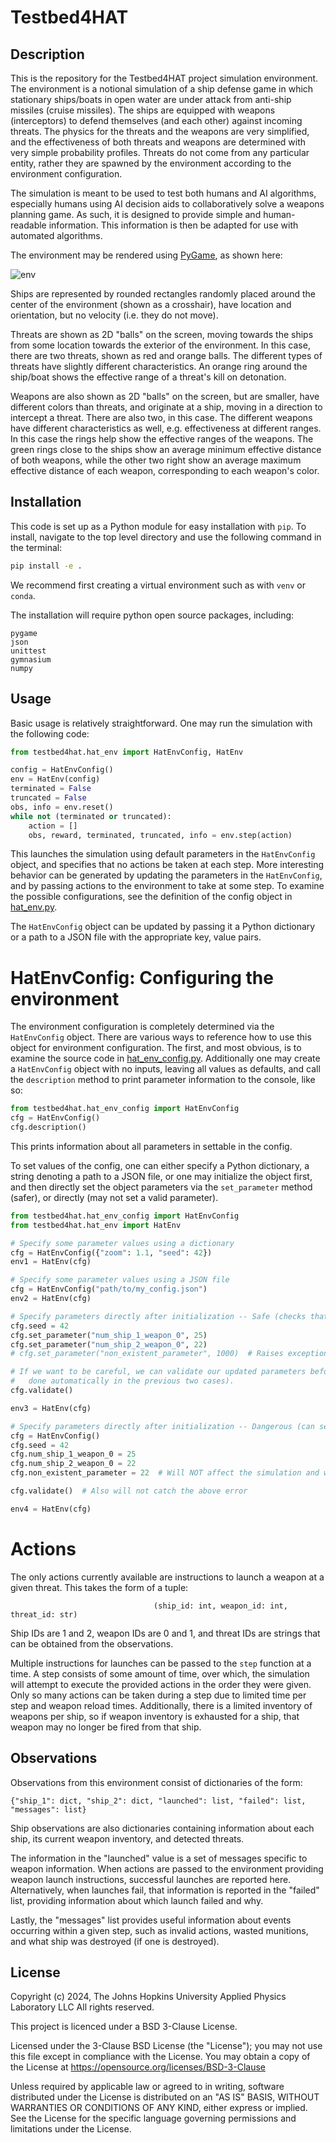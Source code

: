 # Testbed4HAT

## Description
This is the repository for the Testbed4HAT project simulation environment. The environment is a notional 
simulation of a ship defense game in which stationary 
ships/boats in open water are under attack from anti-ship missiles (cruise missiles). The ships are equipped with weapons 
(interceptors) 
to defend themselves (and each other) against incoming threats. The physics for the threats and the weapons are very 
simplified, and the effectiveness of both threats and weapons are determined with very simple probability profiles. 
Threats do not come 
from any particular entity, rather they are spawned by the environment according to the environment configuration.

The simulation is meant to be used to test both humans and AI algorithms, especially humans using AI decision aids to 
collaboratively solve a weapons planning game. As such, it is designed to provide simple and human-readable 
information. This information is then be adapted for use with automated algorithms. 

The environment may be rendered using [PyGame](https://www.pygame.org/news), as shown here:

![env](env_example.png)

Ships are represented by rounded rectangles randomly placed around the center of the environment (shown as a crosshair),
have location and orientation, but no velocity (i.e. they do not move). 

Threats are shown as 2D "balls" on the screen, moving towards the ships from some location towards the exterior of
the environment. In this case, there are two threats, shown as red and orange balls. The different types of threats 
have slightly different characteristics. An orange ring around the ship/boat shows the effective range of a threat's
kill on detonation. 

Weapons are also shown as 2D "balls" on the screen, but are smaller, have different colors than threats, and originate
at a ship, moving in a direction to intercept a threat. There are also two, in this case. The different weapons have 
different characteristics as well, e.g. effectiveness at different ranges. In this case the rings help show the 
effective ranges of the weapons. The green rings close to the ships show an average minimum effective distance of both
weapons, while the other two right show an average maximum effective distance of each weapon, corresponding to each
weapon's color. 

## Installation
This code is set up as a Python module for easy installation with `pip`. To install, navigate to the top level directory
and use the following command in the terminal:

```bash
pip install -e .
```

We recommend first creating a virtual environment such as with `venv` or `conda`. 

The installation will require python open source packages, including:
```
pygame
json
unittest
gymnasium
numpy
```

## Usage
Basic usage is relatively straightforward. One may run the simulation with the following code:

```python
from testbed4hat.hat_env import HatEnvConfig, HatEnv

config = HatEnvConfig()
env = HatEnv(config)
terminated = False
truncated = False
obs, info = env.reset()
while not (terminated or truncated):
    action = []
    obs, reward, terminated, truncated, info = env.step(action)
```

This launches the simulation using default parameters in the `HatEnvConfig` object, and specifies that no actions be 
taken at each step. More interesting behavior can be generated by updating the parameters in the `HatEnvConfig`, and by
passing actions to the environment to take at some step. To examine the possible configurations, see the 
definition of the config object in [hat_env.py](testbed4hat/hat_env.py). 

The `HatEnvConfig` object can be updated by passing it a Python dictionary or a path to a JSON file with the appropriate
key, value pairs. 

# HatEnvConfig: Configuring the environment

The environment configuration is completely determined via the `HatEnvConfig` object. There are various ways to 
reference how to use this object for environment configuration. The first, and most obvious, is to examine the source 
code in [hat_env_config.py](testbed4hat/hat_env_config.py). Additionally one may create a `HatEnvConfig` object with no
inputs, leaving all values as defaults, and call the `description` method to print parameter information to the console,
like so:

```python
from testbed4hat.hat_env_config import HatEnvConfig
cfg = HatEnvConfig()
cfg.description()
```

This prints information about all parameters in settable in the config. 

To set values of the config, one can either specify a Python dictionary, a string denoting a path to a JSON file, or
one may initialize the object first, and then directly set the object parameters via the `set_parameter` method (safer),
or directly (may not set a valid parameter). 

```python
from testbed4hat.hat_env_config import HatEnvConfig
from testbed4hat.hat_env import HatEnv

# Specify some parameter values using a dictionary
cfg = HatEnvConfig({"zoom": 1.1, "seed": 42})
env1 = HatEnv(cfg)

# Specify some parameter values using a JSON file 
cfg = HatEnvConfig("path/to/my_config.json")
env2 = HatEnv(cfg)

# Specify parameters directly after initialization -- Safe (checks that the parameter is valid in the config)
cfg.seed = 42
cfg.set_parameter("num_ship_1_weapon_0", 25)
cfg.set_parameter("num_ship_2_weapon_0", 22)
# cfg.set_parameter("non_existent_parameter", 1000)  # Raises exception because the parameter is not part of the config!

# If we want to be careful, we can validate our updated parameters before passing the config to the environment (this is
#   done automatically in the previous two cases). 
cfg.validate()

env3 = HatEnv(cfg)

# Specify parameters directly after initialization -- Dangerous (can set an invalid parameter and have no warning)
cfg = HatEnvConfig()
cfg.seed = 42
cfg.num_ship_1_weapon_0 = 25
cfg.num_ship_2_weapon_0 = 22
cfg.non_existent_parameter = 22  # Will NOT affect the simulation and will NOT raise any errors or warnings!

cfg.validate()  # Also will not catch the above error

env4 = HatEnv(cfg)
```


# Actions


The only actions currently available are instructions to launch a weapon at a given threat. This takes the form of a
tuple: 

                                    (ship_id: int, weapon_id: int, threat_id: str)

Ship IDs are 1 and 2, weapon IDs are 0 and 1, and threat IDs are strings that can be obtained from the observations. 

Multiple instructions for launches can be passed to the `step` function at a time. A step consists of some amount of
time, over which, the simulation will attempt to execute the provided actions in the order they were given. Only so
many actions can be taken during a step due to limited time per step and weapon reload times. Additionally, there is a
limited inventory of weapons per ship, so if weapon inventory is exhausted for a ship, that weapon may no longer be 
fired from that ship.

## Observations


Observations from this environment consist of dictionaries of the form:

```
{"ship_1": dict, "ship_2": dict, "launched": list, "failed": list, "messages": list}
```

Ship observations are also dictionaries containing information about each ship, its current weapon inventory, and 
detected threats.

The information in the "launched" value is a set of messages specific to weapon information. When actions are passed
to the environment providing weapon launch instructions, successful launches are reported here. Alternatively, when
launches fail, that information is reported in the "failed" list, providing information about which launch failed and
why.

Lastly, the "messages" list provides useful information about events occurring within a given step, such as invalid 
actions, wasted munitions, and what ship was destroyed (if one is destroyed). 


## License

Copyright (c) 2024, The Johns Hopkins University Applied Physics Laboratory LLC
All rights reserved.

This project is licenced under a BSD 3-Clause License.

Licensed under the 3-Clause BSD License (the "License");
you may not use this file except in compliance with the License.
You may obtain a copy of the License at
https://opensource.org/licenses/BSD-3-Clause

Unless required by applicable law or agreed to in writing, software
distributed under the License is distributed on an "AS IS" BASIS,
WITHOUT WARRANTIES OR CONDITIONS OF ANY KIND, either express or implied.
See the License for the specific language governing permissions and
limitations under the License.